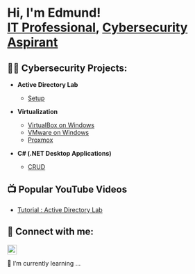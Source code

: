 <h1>Hi, I'm Edmund! <br/><a href="https://github.com/edgonzalesjr/edgonzalesjr.github.io">IT Professional</a>, <a href="https://www.linkedin.com/in/edgonzalesjr">Cybersecurity Aspirant</a></h1>

<h2>👨‍💻 Cybersecurity Projects:</h2>

- <b>Active Directory Lab</b>
  - [Setup](https://github.com/edgonzalesjr/SETUP)

- <b>Virtualization</b>
  - [VirtualBox on Windows](https://github.com/edgonzalesjr/Virtualbox)
  - [VMware on Windows](https://github.com/edgonzalesjr/VMware)
  - [Proxmox](https://github.com/edgonzalesjr/Proxmox)

- <b>C# (.NET Desktop Applications)</b>
  - [CRUD](https://github.com/edgonzalesjr/CRUD)

<h2>📺 Popular YouTube Videos</h2>

- [Tutorial : Active Directory Lab](https://www.youtube.com/)

<h2> 🤳 Connect with me:</h2>

[<img align="left" alt="JoshMadakor | LinkedIn" width="22px" src="https://cdn.jsdelivr.net/npm/simple-icons@v3/icons/linkedin.svg" />][linkedin]

[linkedin]: https://linkedin.com/in/edgonzalesjr
<br>
<br>
🌱 I’m currently learning ...
<!--
**joshmadakor1/joshmadakor1** is a ✨ _special_ ✨ repository because its `README.md` (this file) appears on your GitHub profile.

Here are some ideas to get you started:

- 🔭 I’m currently working on ...
- 🌱 I’m currently learning ...
- 👯 I’m looking to collaborate on ...
- 🤔 I’m looking for help with ...
- 💬 Ask me about ...
- 📫 How to reach me: ...
- 😄 Pronouns: ...
- ⚡ Fun fact: ...
-->
